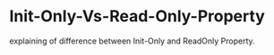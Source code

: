 # Init-Only-Vs-Read-Only-Property
 
explaining of difference between Init-Only and ReadOnly Property.
